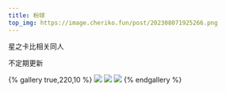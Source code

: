 ```yaml
---
title: 粉球
top_img: https://image.cheriko.fun/post/202308071925266.png
---
```


星之卡比相关同人

不定期更新

{% gallery true,220,10 %}
![](https://image.cheriko.fun/post/202509231628294.PNG)
![](https://image.cheriko.fun/post/202509231628200.PNG)
![](https://image.cheriko.fun/post/202509231629570.PNG)
{% endgallery %}